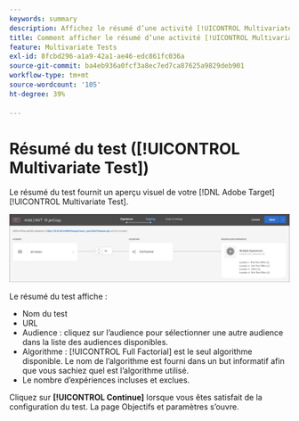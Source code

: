 ```yaml
---
keywords: summary
description: Affichez le résumé d’une activité [!UICONTROL Multivariate Test] (MVT) qui fournit un aperçu visuel de votre activité dans  [!DNL Adobe Target].
title: Comment afficher le résumé d’une activité [!UICONTROL Multivariate Test] (MVT) ?
feature: Multivariate Tests
exl-id: 8fcbd296-a1a9-42a1-ae46-edc861fc036a
source-git-commit: ba4eb936a0fcf3a8ec7ed7ca87625a9829deb901
workflow-type: tm+mt
source-wordcount: '105'
ht-degree: 39%

---
```


# Résumé du test ([!UICONTROL Multivariate Test])

Le résumé du test fournit un aperçu visuel de votre [!DNL Adobe Target] [!UICONTROL Multivariate Test].

![Boîte de dialogue de synthèse du test](/help/main/c-activities/c-multivariate-testing/t-create-multivariate-test/assets/summary2new.png)

Le résumé du test affiche :

* Nom du test
* URL
* Audience : cliquez sur l’audience pour sélectionner une autre audience dans la liste des audiences disponibles.
* Algorithme : [!UICONTROL Full Factorial] est le seul algorithme disponible. Le nom de l’algorithme est fourni dans un but informatif afin que vous sachiez quel est l’algorithme utilisé.
* Le nombre d’expériences incluses et exclues.

Cliquez sur **[!UICONTROL Continue]** lorsque vous êtes satisfait de la configuration du test. La page Objectifs et paramètres s’ouvre.
